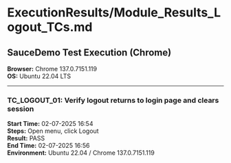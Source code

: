 # ExecutionResults/Module_Results_Logout_TCs.md

## SauceDemo Test Execution (Chrome)

**Browser:** Chrome 137.0.7151.119  
**OS:** Ubuntu 22.04 LTS

---

### TC_LOGOUT_01: Verify logout returns to login page and clears session  
**Start Time:** 02-07-2025 16:54  
**Steps:** Open menu, click Logout  
**Result:** PASS  
**End Time:** 02-07-2025 16:56  
**Environment:** Ubuntu 22.04 / Chrome 137.0.7151.119
